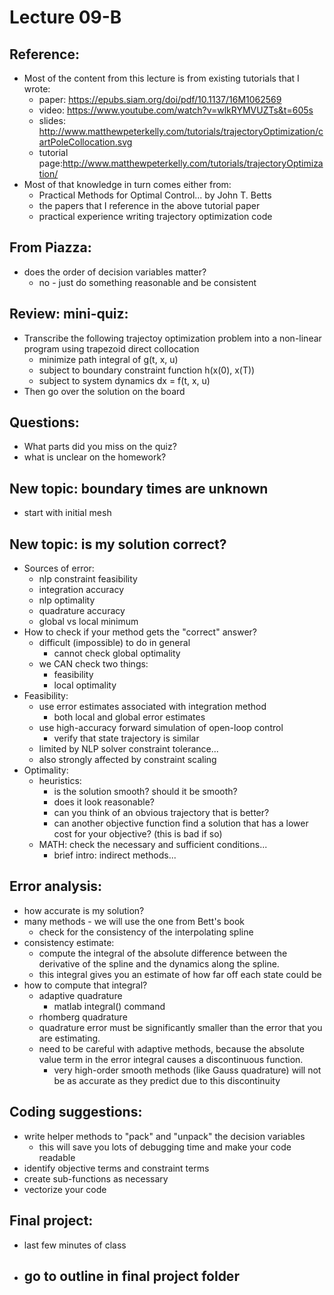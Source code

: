 # Lecture 09-B

## Reference:
- Most of the content from this lecture is from existing tutorials that I wrote:
  - paper: https://epubs.siam.org/doi/pdf/10.1137/16M1062569
  - video: https://www.youtube.com/watch?v=wlkRYMVUZTs&t=605s
  - slides: http://www.matthewpeterkelly.com/tutorials/trajectoryOptimization/cartPoleCollocation.svg
  - tutorial page:http://www.matthewpeterkelly.com/tutorials/trajectoryOptimization/
- Most of that knowledge in turn comes either from:
  - Practical Methods for Optimal Control... by John T. Betts
  - the papers that I reference in the above tutorial paper
  - practical experience writing trajectory optimization code

## From Piazza:
- does the order of decision variables matter?
  - no - just do something reasonable and be consistent

## Review: mini-quiz:
- Transcribe the following trajectoy optimization problem into a non-linear program using trapezoid direct collocation
  - minimize path integral of g(t, x, u)
  - subject to boundary constraint function h(x(0), x(T))
  - subject to system dynamics dx = f(t, x, u)
- Then go over the solution on the board

## Questions:
- What parts did you miss on the quiz?
- what is unclear on the homework?

## New topic: boundary times are unknown
- start with initial mesh

## New topic: is my solution correct?
- Sources of error:
  - nlp constraint feasibility
  - integration accuracy
  - nlp optimality
  - quadrature accuracy
  - global vs local minimum
- How to check if your method gets the "correct" answer?
  - difficult (impossible) to do in general
    - cannot check global optimality
  - we CAN check two things:
    - feasibility
    - local optimality
- Feasibility:
  - use error estimates associated with integration method
    - both local and global error estimates
  - use high-accuracy forward simulation of open-loop control
    - verify that state trajectory is similar
  - limited by NLP solver constraint tolerance...
  - also strongly affected by constraint scaling
- Optimality:
  - heuristics:
    - is the solution smooth? should it be smooth?
    - does it look reasonable?
    - can you think of an obvious trajectory that is better?
    - can another objective function find a solution that has a lower cost for your objective? (this is bad if so)
  - MATH:  check the necessary and sufficient conditions...
    - brief intro: indirect methods...

## Error analysis:
- how accurate is my solution?
- many methods - we will use the one from Bett's book
  - check for the consistency of the interpolating spline
- consistency estimate:
  - compute the integral of the absolute difference between the derivative of the spline and the dynamics along the spline.
  - this integral gives you an estimate of how far off each state could be
- how to compute that integral?
  - adaptive quadrature
    - matlab integral() command
  - rhomberg quadrature
  - quadrature error must be significantly smaller than the error that you are estimating.
  - need to be careful with adaptive methods, because the absolute value term in the error integral causes a discontinuous function.
    - very high-order smooth methods (like Gauss quadrature) will not be as accurate as they predict due to this discontinuity

## Coding suggestions:
- write helper methods to "pack" and "unpack" the decision variables
  - this will save you lots of debugging time and make your code readable
- identify objective terms and constraint terms
- create sub-functions as necessary
- vectorize your code

## Final project:
- last few minutes of class
- go to outline in final project folder
    -
